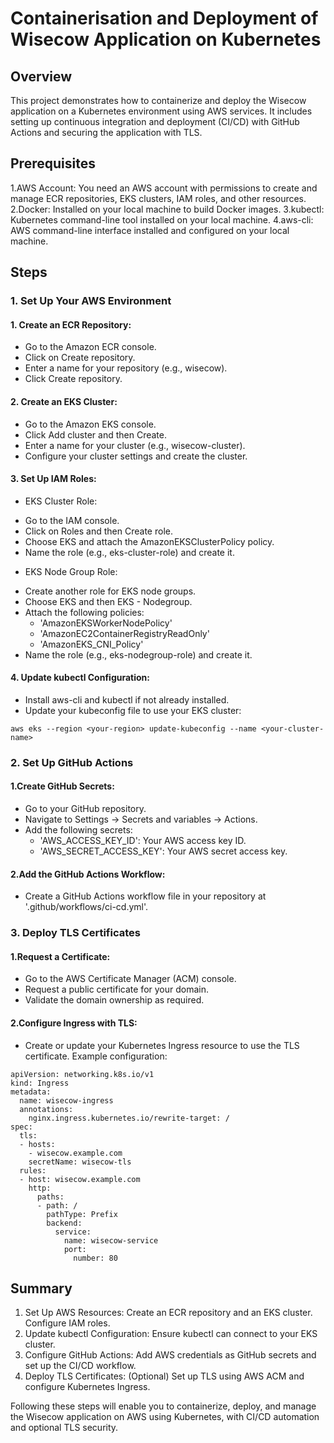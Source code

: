# Containerisation and Deployment of Wisecow Application on Kubernetes

## Overview
This project demonstrates how to containerize and deploy the Wisecow application on a Kubernetes environment using AWS services. It includes setting up continuous integration and deployment (CI/CD) with GitHub Actions and securing the application with TLS.

## Prerequisites
1.AWS Account: You need an AWS account with permissions to create and manage ECR repositories, EKS clusters, IAM roles, and other resources.
2.Docker: Installed on your local machine to build Docker images.
3.kubectl: Kubernetes command-line tool installed on your local machine.
4.aws-cli: AWS command-line interface installed and configured on your local machine.

## Steps
### 1. Set Up Your AWS Environment

#### 1. Create an ECR Repository:

* Go to the Amazon ECR console.
* Click on Create repository.
* Enter a name for your repository (e.g., wisecow).
* Click Create repository.

#### 2. Create an EKS Cluster:

* Go to the Amazon EKS console.
* Click Add cluster and then Create.
* Enter a name for your cluster (e.g., wisecow-cluster).
* Configure your cluster settings and create the cluster.

#### 3. Set Up IAM Roles:

- EKS Cluster Role:
* Go to the IAM console.
* Click on Roles and then Create role.
* Choose EKS and attach the AmazonEKSClusterPolicy policy.
* Name the role (e.g., eks-cluster-role) and create it.

- EKS Node Group Role:
* Create another role for EKS node groups.
* Choose EKS and then EKS - Nodegroup.
* Attach the following policies:
  * 'AmazonEKSWorkerNodePolicy'
  * 'AmazonEC2ContainerRegistryReadOnly'
  * 'AmazonEKS_CNI_Policy'
* Name the role (e.g., eks-nodegroup-role) and create it.

#### 4. Update kubectl Configuration:

* Install aws-cli and kubectl if not already installed.
* Update your kubeconfig file to use your EKS cluster:

```
aws eks --region <your-region> update-kubeconfig --name <your-cluster-name>
```


### 2. Set Up GitHub Actions

#### 1.Create GitHub Secrets:

* Go to your GitHub repository.
* Navigate to Settings -> Secrets and variables -> Actions.
* Add the following secrets:
  * 'AWS_ACCESS_KEY_ID': Your AWS access key ID.
  * 'AWS_SECRET_ACCESS_KEY': Your AWS secret access key.


#### 2.Add the GitHub Actions Workflow:

* Create a GitHub Actions workflow file in your repository at '.github/workflows/ci-cd.yml'.

### 3. Deploy TLS Certificates

#### 1.Request a Certificate:

* Go to the AWS Certificate Manager (ACM) console.
* Request a public certificate for your domain.
* Validate the domain ownership as required.

#### 2.Configure Ingress with TLS:

* Create or update your Kubernetes Ingress resource to use the TLS certificate. Example configuration:

```
apiVersion: networking.k8s.io/v1
kind: Ingress
metadata:
  name: wisecow-ingress
  annotations:
    nginx.ingress.kubernetes.io/rewrite-target: /
spec:
  tls:
  - hosts:
    - wisecow.example.com
    secretName: wisecow-tls
  rules:
  - host: wisecow.example.com
    http:
      paths:
      - path: /
        pathType: Prefix
        backend:
          service:
            name: wisecow-service
            port:
              number: 80
```

## Summary
1. Set Up AWS Resources: Create an ECR repository and an EKS cluster. Configure IAM roles.
2. Update kubectl Configuration: Ensure kubectl can connect to your EKS cluster.
3. Configure GitHub Actions: Add AWS credentials as GitHub secrets and set up the CI/CD workflow.
4. Deploy TLS Certificates: (Optional) Set up TLS using AWS ACM and configure Kubernetes Ingress.

Following these steps will enable you to containerize, deploy, and manage the Wisecow application on AWS using Kubernetes, with CI/CD automation and optional TLS security.



